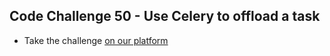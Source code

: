 ## Code Challenge 50 - Use Celery to offload a task

* Take the challenge [on our platform](https://codechalleng.es/challenges/50) 
